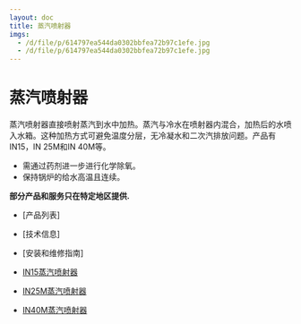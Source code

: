 ```yaml
---
layout: doc
title: 蒸汽喷射器
imgs:
  - /d/file/p/614797ea544da0302bbfea72b97c1efe.jpg
  - /d/file/p/614797ea544da0302bbfea72b97c1efe.jpg
---
```


# 蒸汽喷射器

蒸汽喷射器直接喷射蒸汽到水中加热。蒸汽与冷水在喷射器内混合，加热后的水喷入水箱。这种加热方式可避免温度分层，无冷凝水和二次汽排放问题。产品有IN15，IN 25M和IN 40M等。

- 需通过药剂进一步进行化学除氧。
- 保持锅炉的给水高温且连续。

**部分产品和服务只在特定地区提供.**

- [产品列表]
- [技术信息]
- [安装和维修指南]

- [IN15蒸汽喷射器](/steam-injectors/IN15.html 'IN15蒸汽喷射器')
- [IN25M蒸汽喷射器](/steam-injectors/IN25M.html 'IN25M蒸汽喷射器')
- [IN40M蒸汽喷射器](/steam-injectors/IN40M.html 'IN40M蒸汽喷射器')
